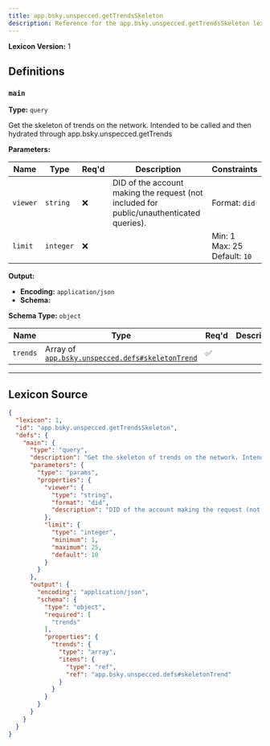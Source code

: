 ```yaml
---
title: app.bsky.unspecced.getTrendsSkeleton
description: Reference for the app.bsky.unspecced.getTrendsSkeleton lexicon
---
```

**Lexicon Version:** 1

## Definitions

<a name="main"></a>
### `main`

**Type:** `query`

Get the skeleton of trends on the network. Intended to be called and then hydrated through app.bsky.unspecced.getTrends

**Parameters:**

| Name | Type | Req'd  | Description | Constraints |
|------|------|----------|-------------|-------------|
| `viewer` | `string` | ❌  | DID of the account making the request (not included for public/unauthenticated queries). | Format: `did` |
| `limit` | `integer` | ❌  |  | Min: 1<br/>Max: 25<br/>Default: `10` |
**Output:**

- **Encoding:** `application/json`
- **Schema:**

**Schema Type:** `object`

| Name | Type | Req'd  | Description | Constraints |
|------|------|----------|-------------|-------------|
| `trends` | Array of [`app.bsky.unspecced.defs#skeletonTrend`](/lexicons/app/bsky/unspecced/defs#skeletonTrend) | ✅  |  |  |

---

## Lexicon Source
```json
{
  "lexicon": 1,
  "id": "app.bsky.unspecced.getTrendsSkeleton",
  "defs": {
    "main": {
      "type": "query",
      "description": "Get the skeleton of trends on the network. Intended to be called and then hydrated through app.bsky.unspecced.getTrends",
      "parameters": {
        "type": "params",
        "properties": {
          "viewer": {
            "type": "string",
            "format": "did",
            "description": "DID of the account making the request (not included for public/unauthenticated queries)."
          },
          "limit": {
            "type": "integer",
            "minimum": 1,
            "maximum": 25,
            "default": 10
          }
        }
      },
      "output": {
        "encoding": "application/json",
        "schema": {
          "type": "object",
          "required": [
            "trends"
          ],
          "properties": {
            "trends": {
              "type": "array",
              "items": {
                "type": "ref",
                "ref": "app.bsky.unspecced.defs#skeletonTrend"
              }
            }
          }
        }
      }
    }
  }
}
```
